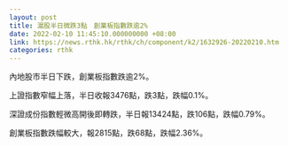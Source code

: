 ```yaml
---
layout: post
title: 滬股半日微跌3點　創業板指數跌逾2%
date: 2022-02-10 11:45:10.000000000 +08:00
link: https://news.rthk.hk/rthk/ch/component/k2/1632926-20220210.htm
categories: rthk
---
```


內地股市半日下跌，創業板指數跌逾2%。

上證指數窄幅上落，半日收報3476點，跌3點，跌幅0.1%。

深證成份指數輕微高開後即轉跌，半日報13424點，跌106點，跌幅0.79%。

創業板指數跌幅較大，報2815點，跌68點，跌幅2.36%。
